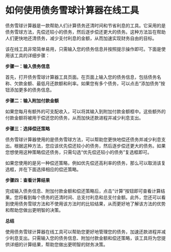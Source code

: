 如何使用债务雪球计算器在线工具
===============

债务雪球计算器是一款帮助人们计算债务还清时间和节省利息的工具。它采用的是债务雪球方法，先偿还较小的债务，然后逐步偿还更大的债务。这种方法旨在帮助人们更快地还清债务，减少支付利息的金额，从而加速实现财务自由的目标。

该在线工具非常简单易用，只需输入您的债务信息并按照提示操作即可。下面是使用该工具的详细步骤：

**步骤一：输入债务信息**

首先，打开债务雪球计算器工具页面。在页面上输入您的债务信息，包括债务名称、欠款金额、最低月还款额和利率。如果您有多个债务，可以点击“添加债务”按钮添加更多的债务信息。

**步骤二：输入附加付款金额**

如果您每月有额外的可支配收入，可以将其输入到附加付款金额框中。这些额外的付款金额将被用于偿还您的债务，从而加快还款进程并减少利息支出。

**步骤三：选择偿还策略**

债务雪球计算器使用的是债务雪球方法，可以帮助您更快地偿还债务并减少利息支出。根据这种方法，您应该优先偿还较小的债务，然后逐步偿还更大的债务。如果您想使用这种策略偿还债务，只需勾选“优先偿还较小的债务”复选框即可。

如果您使用的是另一种偿还策略，例如优先偿还高利率的债务，那么可以取消该复选框，并在下面选择相应的偿还策略。

**步骤四：查看计算结果**

完成输入债务信息、附加付款金额和偿还策略后，点击“计算”按钮即可查看计算结果。您将看到每个债务的还清时间、总支付利息和总支付金额。此外，您还可以看到使用债务雪球方法和不使用该方法时的比较结果，从而更好地了解该方法的优势和帮助您做出更明智的决策。

**总结**

使用债务雪球计算器在线工具可以帮助您更好地管理您的债务，加速还款进程并减少利息支出。只需输入您的债务信息、附加付款金额和偿还策略，该工具将为您提供详细的计算结果，帮助您做出更明智的财务决策。